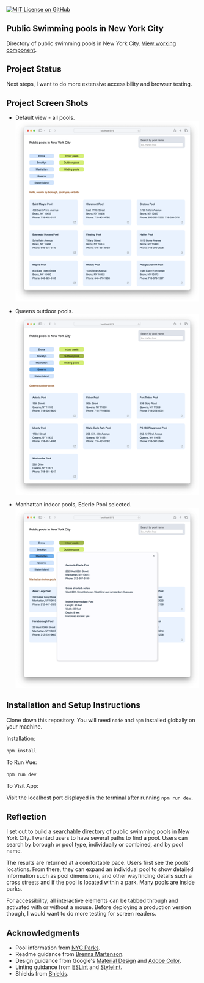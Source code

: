 [![MIT License on GitHub](https://img.shields.io/github/license/seankelliher/nyc-public-pools?style=flat-square)](/LICENSE.txt)
## Public Swimming pools in New York City

Directory of public swimming pools in New York City. [View working component](https://sean-kelliher-nyc-public-pools.netlify.app).

## Project Status

Next steps, I want to do more extensive accessibility and browser testing.

## Project Screen Shots

* Default view - all pools.
![screen shot of project](/screenshots/nyc-public-pools-screenshot1.png?s=600)

* Queens outdoor pools.
![screen shot of project](/screenshots/nyc-public-pools-screenshot2.png?s=600)

* Manhattan indoor pools, Ederle Pool selected.
![screen shot of project](/screenshots/nyc-public-pools-screenshot3.png?s=600)

## Installation and Setup Instructions

Clone down this repository. You will need `node` and `npm` installed globally on your machine.

Installation:

`npm install`  

To Run Vue:

`npm run dev`   

To Visit App:

Visit the localhost port displayed in the terminal after running `npm run dev`.

## Reflection

I set out to build a searchable directory of public swimming pools in New York City. I wanted users to have several paths to find a pool. Users can search by borough or pool type, individually or combined, and by pool name.

The results are returned at a comfortable pace. Users first see the pools' locations. From there, they can expand an individual pool to show detailed information such as pool dimensions, and other wayfinding details such a cross streets and if the pool is located within a park. Many pools are inside parks.

For accessibility, all interactive elements can be tabbed through and activated with or without a mouse. Before deploying a production version though, I would want to do more testing for screen readers.

## Acknowledgments

* Pool information from [NYC Parks](https://www.nycgovparks.org/highlights/places-to-go/pools).
* Readme guidance from [Brenna Martenson](https://gist.github.com/martensonbj/6bf2ec2ed55f5be723415ea73c4557c4).
* Design guidance from Google's [Material Design](https://material.io/design) and [Adobe Color](https://color.adobe.com/trends).
* Linting guidance from [ESLint](https://eslint.org) and [Stylelint](https://stylelint.io).
* Shields from [Shields](https://shields.io).
